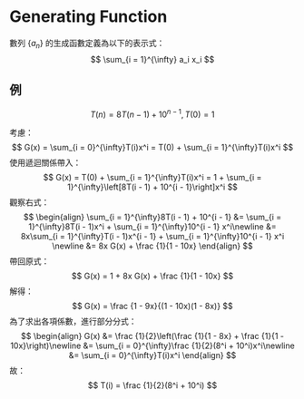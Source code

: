 # Generating Function

數列 $\{a_n\}$ 的生成函數定義為以下的表示式：
$$
\sum_{i = 1}^{\infty} a_i x_i
$$

## 例

$$
T(n) = 8T(n - 1) + 10^{n - 1}, T(0) = 1
$$

考慮：
$$
G(x) = \sum_{i = 0}^{\infty}T(i)x^i = T(0) + \sum_{i = 1}^{\infty}T(i)x^i
$$
使用遞迴關係帶入：
$$
G(x) =  T(0) + \sum_{i = 1}^{\infty}T(i)x^i = 1 + \sum_{i = 1}^{\infty}\left[8T(i - 1) + 10^{i - 1}\right]x^i
$$
觀察右式：
$$
\begin{align}
\sum_{i = 1}^{\infty}8T(i - 1) + 10^{i - 1} &= \sum_{i = 1}^{\infty}8T(i - 1)x^i + \sum_{i = 1}^{\infty}10^{i - 1} x^i\newline
&= 8x\sum_{i = 1}^{\infty}T(i - 1)x^{i - 1} + \sum_{i = 1}^{\infty}10^{i - 1} x^i \newline
&= 8x G(x) + \frac {1}{1 - 10x}
\end{align}
$$
帶回原式：
$$
G(x) = 1 + 8x G(x) + \frac {1}{1 - 10x}
$$
解得：
$$
G(x) = \frac {1 - 9x}{(1 - 10x)(1 - 8x)}
$$
為了求出各項係數，進行部分分式：
$$
\begin{align}
G(x) &= \frac {1}{2}\left(\frac {1}{1 - 8x} + \frac {1}{1 - 10x}\right)\newline
&= \sum_{i = 0}^{\infty}\frac {1}{2}(8^i + 10^i)x^i\newline
&= \sum_{i = 0}^{\infty}T(i)x^i
\end{align}
$$
故：
$$
T(i) = \frac {1}{2}(8^i + 10^i)
$$

